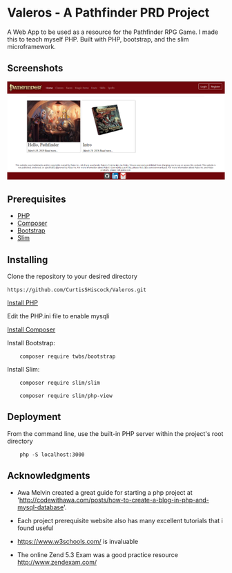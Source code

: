 # Valeros - A Pathfinder PRD Project

A Web App to be used as a resource for the Pathfinder RPG Game. I made this to teach myself PHP.
Built with PHP, bootstrap, and the slim microframework.

## Screenshots

![Screenshot-1](/static/images/screenshots/screenshot-1.png?raw=true "")

## Prerequisites

* [PHP](https://www.php.net/)
* [Composer](https://getcomposer.org/)
* [Bootstrap](https://getbootstrap.com/)
* [Slim](http://www.slimframework.com/)

## Installing

Clone the repository to your desired directory 

```
https://github.com/CurtisSHiscock/Valeros.git
```

[Install PHP](https://www.php.net/)

Edit the PHP.ini file to enable mysqli

[Install Composer](https://getcomposer.org/)

Install Bootstrap:

```
    composer require twbs/bootstrap
```

Install Slim:
```
    composer require slim/slim
```
```
    composer require slim/php-view
```

## Deployment
From the command line, use the built-in PHP server within the project's root directory
```
    php -S localhost:3000
```

## Acknowledgments

* Awa Melvin created a great guide for starting a php project at 'http://codewithawa.com/posts/how-to-create-a-blog-in-php-and-mysql-database'.

* Each project prerequisite website also has many excellent tutorials that i found useful

* https://www.w3schools.com/ is invaluable

* The online Zend 5.3 Exam was a good practice resource http://www.zendexam.com/